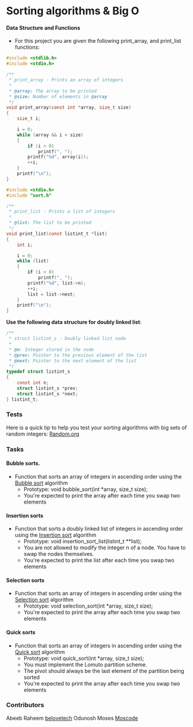 # Sorting algorithms & Big O

#### Data Structure and Functions

- For this project you are given the following print_array, and print_list functions:

```C
#include <stdlib.h>
#include <stdio.h>

/**
 * print_array - Prints an array of integers
 *
 * @array: The array to be printed
 * @size: Number of elements in @array
 */
void print_array(const int *array, size_t size)
{
    size_t i;

    i = 0;
    while (array && i < size)
    {
        if (i > 0)
            printf(", ");
        printf("%d", array(i));
        ++i;
    }
    printf("\n");
}
```

```C
#include <stdio.h>
#include "sort.h"

/**
 * print_list - Prints a list of integers
 *
 * @list: The list to be printed
 */
void print_list(const listint_t *list)
{
    int i;

    i = 0;
    while (list)
    {
        if (i > 0)
            printf(", ");
        printf("%d", list->n);
        ++i;
        list = list->next;
    }
    printf("\n");
}
```

**Use the following data structure for doubly linked list**:

```C
/**
 * struct listint_s - Doubly linked list node
 *
 * @n: Integer stored in the node
 * @prev: Pointer to the previous element of the list
 * @next: Pointer to the next element of the list
 */
typedef struct listint_s
{
    const int n;
    struct listint_s *prev;
    struct listint_s *next;
} listint_t;
```

### Tests

Here is a quick tip to help you test your sorting algorithms with big sets of random integers: [Random.org](https://www.random.org/integer-sets/)

### Tasks

#### Bubble sorts.

- Function that sorts an array of integers in ascending order using the [Bubble sort](https://en.wikipedia.org/wiki/Bubble_sort) algorithm
  - Prototype: void bubble_sort(int \*array, size_t size);
  - You're expected to print the array after each time you swap two elements

#### Insertion sorts

- Function that sorts a doubly linked list of integers in ascending order using the [Insertion sort](https://en.wikipedia.org/wiki/Insertion_sort) algorithm
  - Prototype: void insertion_sort_list(listint_t \*\*list);
  - You are not allowed to modify the integer n of a node. You have to swap the nodes themselves.
  - You're expected to print the list after each time you swap two elements

#### Selection sorts

- Function that sorts an array of integers in ascending order using the [Selection sort](https://en.wikipedia.org/wiki/Selection_sort) algorithm
  - Prototype: void selection_sort(int \*array, size_t size);
  - You're expected to print the array after each time you swap two elements

#### Quick sorts

- Function that sorts an array of integers in ascending order using the [Quick sort](https://en.wikipedia.org/wiki/quicksort) algorithm
  - Prototype: void quick_sort(int \*array, size_t size);
  - You must implement the Lomuto partition scheme.
  - The pivot should always be the last element of the partition being sorted
  - You're expected to print the array after each time you swap two elements

### Contributors

Abeeb Raheem [belovetech](https://github.com/belovetech/sorting_algorithms)
Odunosh Moses [Moscode](https://github.com/belovetech/sorting_algorithms)
